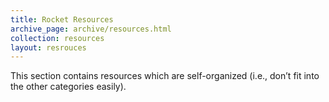 ```yaml
---
title: Rocket Resources
archive_page: archive/resources.html
collection: resources
layout: resrouces
---
```

This section contains resources which are self-organized (i.e., don’t fit into the other categories easily).

